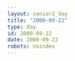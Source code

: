 ```yaml
---
layout: senior2_day
title: "2000-09-22"
type: day
id: 2000-09-22
date: 2000-09-22
robots: noindex
---
```



